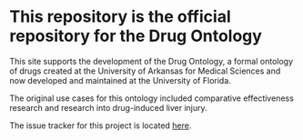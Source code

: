 # This repository is the official repository for the Drug Ontology #

This site supports the development of the Drug Ontology, a formal ontology of drugs created at the University of Arkansas for Medical Sciences and now developed and maintained at the University of Florida.

The original use cases for this ontology included comparative effectiveness research and research into drug-induced liver injury.

The issue tracker for this project is located [here](https://ontology.atlassian.net/browse/DRON).
